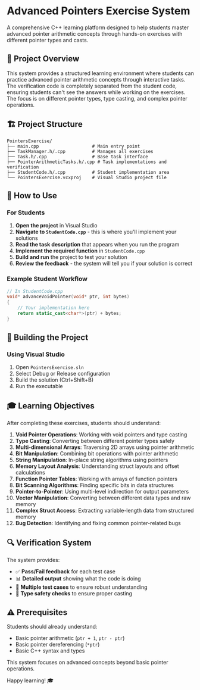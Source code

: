 # Advanced Pointers Exercise System

A comprehensive C++ learning platform designed to help students master advanced pointer arithmetic concepts through hands-on exercises with different pointer types and casts.

## 🎯 Project Overview

This system provides a structured learning environment where students can practice advanced pointer arithmetic concepts through interactive tasks. The verification code is completely separated from the student code, ensuring students can't see the answers while working on the exercises. The focus is on different pointer types, type casting, and complex pointer operations.

## 🏗️ Project Structure

```
PointersExercise/
├── main.cpp                    # Main entry point
├── TaskManager.h/.cpp          # Manages all exercises
├── Task.h/.cpp                 # Base task interface
├── PointerArithmeticTasks.h/.cpp # Task implementations and verification
├── StudentCode.h/.cpp          # Student implementation area
└── PointersExercise.vcxproj    # Visual Studio project file
```


## 🚀 How to Use

### For Students

1. **Open the project** in Visual Studio
2. **Navigate to `StudentCode.cpp`** - this is where you'll implement your solutions
3. **Read the task description** that appears when you run the program
4. **Implement the required function** in `StudentCode.cpp`
5. **Build and run** the project to test your solution
6. **Review the feedback** - the system will tell you if your solution is correct

### Example Student Workflow

```cpp
// In StudentCode.cpp
void* advanceVoidPointer(void* ptr, int bytes)
{
    // Your implementation here
    return static_cast<char*>(ptr) + bytes;
}
```

## 🔧 Building the Project

### Using Visual Studio
1. Open `PointersExercise.sln`
2. Select Debug or Release configuration
3. Build the solution (Ctrl+Shift+B)
4. Run the executable

## 🎓 Learning Objectives

After completing these exercises, students should understand:

1. **Void Pointer Operations**: Working with void pointers and type casting
2. **Type Casting**: Converting between different pointer types safely
3. **Multi-dimensional Arrays**: Traversing 2D arrays using pointer arithmetic
4. **Bit Manipulation**: Combining bit operations with pointer arithmetic
5. **String Manipulation**: In-place string algorithms using pointers
6. **Memory Layout Analysis**: Understanding struct layouts and offset calculations
7. **Function Pointer Tables**: Working with arrays of function pointers
8. **Bit Scanning Algorithms**: Finding specific bits in data structures
9. **Pointer-to-Pointer**: Using multi-level indirection for output parameters
10. **Vector Manipulation**: Converting between different data types and raw memory
11. **Complex Struct Access**: Extracting variable-length data from structured memory
12. **Bug Detection**: Identifying and fixing common pointer-related bugs

## 🔍 Verification System

The system provides:
- ✅ **Pass/Fail feedback** for each test case
- 📊 **Detailed output** showing what the code is doing
- 🎯 **Multiple test cases** to ensure robust understanding
- 🔧 **Type safety checks** to ensure proper casting

## ⚠️ Prerequisites

Students should already understand:
- Basic pointer arithmetic (`ptr + 1`, `ptr - ptr`)
- Basic pointer dereferencing (`*ptr`)
- Basic C++ syntax and types

This system focuses on advanced concepts beyond basic pointer operations.

Happy learning! 🎓 